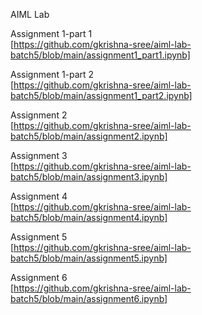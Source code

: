 AIML Lab<br/>

Assignment 1-part 1 <br/>
[https://github.com/gkrishna-sree/aiml-lab-batch5/blob/main/assignment1_part1.ipynb] <br/>

Assignment 1-part 2 <br/>
[https://github.com/gkrishna-sree/aiml-lab-batch5/blob/main/assignment1_part2.ipynb] <br/>

Assignment 2 <br/>
[https://github.com/gkrishna-sree/aiml-lab-batch5/blob/main/assignment2.ipynb] <br/>

Assignment 3 <br/>
[https://github.com/gkrishna-sree/aiml-lab-batch5/blob/main/assignment3.ipynb] <br/>

Assignment 4 <br>
[https://github.com/gkrishna-sree/aiml-lab-batch5/blob/main/assignment4.ipynb] <br/>

Assignment 5 <br/>
[https://github.com/gkrishna-sree/aiml-lab-batch5/blob/main/assignment5.ipynb] <br/>

Assignment 6 <br/>
[https://github.com/gkrishna-sree/aiml-lab-batch5/blob/main/assignment6.ipynb] <br/>
